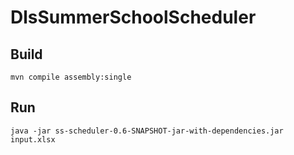 # DlsSummerSchoolScheduler

## Build

```
mvn compile assembly:single
```


## Run

```
java -jar ss-scheduler-0.6-SNAPSHOT-jar-with-dependencies.jar input.xlsx
```
